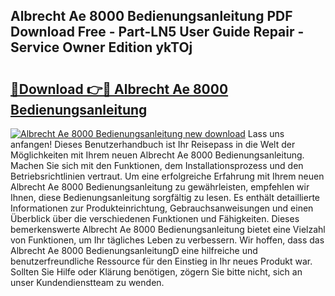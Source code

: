 ## Albrecht Ae 8000 Bedienungsanleitung PDF Download Free - Part-LN5 User Guide Repair - Service Owner Edition ykTOj

# <h2><a href="http://df3u0h.blite.top/?on=Albrecht+Ae+8000+Bedienungsanleitung">🔗Download 👉🔴 Albrecht Ae 8000 Bedienungsanleitung</a></h2>

[![Albrecht Ae 8000 Bedienungsanleitung new download](https://i.imgur.com/lujVjoI.png)](http://df3u0h.blite.top/?on=Albrecht+Ae+8000+Bedienungsanleitung)
Lass uns anfangen! Dieses Benutzerhandbuch ist Ihr Reisepass in die Welt der Möglichkeiten mit Ihrem neuen Albrecht Ae 8000 Bedienungsanleitung. Machen Sie sich mit den Funktionen, dem Installationsprozess und den Betriebsrichtlinien vertraut. Um eine erfolgreiche Erfahrung mit Ihrem neuen Albrecht Ae 8000 Bedienungsanleitung zu gewährleisten, empfehlen wir Ihnen, diese Bedienungsanleitung sorgfältig zu lesen. Es enthält detaillierte Informationen zur Produkteinrichtung, Gebrauchsanweisungen und einen Überblick über die verschiedenen Funktionen und Fähigkeiten. Dieses bemerkenswerte Albrecht Ae 8000 Bedienungsanleitung bietet eine Vielzahl von Funktionen, um Ihr tägliches Leben zu verbessern. Wir hoffen, dass das Albrecht Ae 8000 BedienungsanleitungD eine hilfreiche und benutzerfreundliche Ressource für den Einstieg in Ihr neues Produkt war. Sollten Sie Hilfe oder Klärung benötigen, zögern Sie bitte nicht, sich an unser Kundendienstteam zu wenden.
